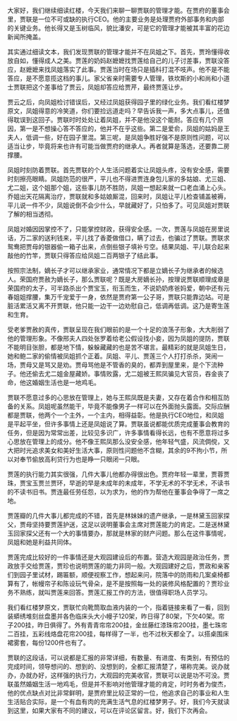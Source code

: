 
大家好，我们继续细读红楼，今天我们来聊一聊贾联的管理才能。在贾府的董事会里，贾联是一位不可或缺的执行CEO。他的主要业务是处理贾府外部事务和内部的关键业务。他长得又是玉树临风，貌比潘安，可是它的管理才能被其丰富的花边新闻所掩盖。

其实通过细读文本，我们发现贾联的管理才能并不在凤姐之下。首先，贾玲懂得收放自如，懂得成人之美。贾莲的奶妈赵嬷嬷找贾莲给自己的儿子讨差事，贾联没答应，赵嬷嬷来找凤姐落实了此事。贾莲当时在场只是插科打混不吱声。他不是不能答应，是不愿意揽这档的事儿。家父省亲时需要专人管理，铁坎斯的小和尚和小道士贾联把这个差事给了贾云，凤姐却答应给贾芹，最终贾莲让步。

贾云之后，向凤姐检讨错误后，又经过凤姐获得园子里的绿化业务。我们看红楼梦原文，凤姐得意的冷笑道，你们要捡远道走吗？早告诉我一声，多大点事儿，还值得耽误到这回子。贾联时时处处让着凤姐，并不是他没这个能耐。答应有几个原因，第一是不想操心答不答应的，他并不在乎这些。第二是爱俞，凤姐的姑妈是王夫人，低调一些，好在园子里混。第三呢，是凤姐争胜好强不是原则性问题，可以适当让步，毕竟将来也许有可能当做贾府的继承人。再者就算是落选，还要靠二房撑腰。

凤姐时刻防着贾联。首先贾联的个人生活问题着实让凤姐头疼，没有安全感，需要时刻擦亮眼睛。凤姐防范的很严，平儿也不得进贾连身包儿家的多姑娘、尤三姐、尤二姐，这个姐那个姐，这些事儿防不胜防，凤姐一想起来就一口老血涌上心头。乔姐出天花隔离治疗，贾联就和多姑娘厮混，回来时，凤姐让平儿检查铺盖被褥，平儿说一件不少，凤姐说倒不会少什么，早就藏好了，只怕多了。可见凤姐对贾联了解的相当透彻。

凤姐对婚因因掌控不了，只能掌控财政，获得安全感。一次，贾莲与凤姐在房里说话，万二家的送利钱来，平儿找了香菱做借口，瞒了过去，也骗过了贾联。贾联求鸳鸯把贾母的银器偷一箱子出来，点倒些银子填补亏空。结果凤姐、平儿联合起来敲他的竹竿，贾联只得答应给凤姐二百两银子了结此事。

按照宗法制，嫡长子才可以继承家业，通常情况下都是立嫡长子为继承者的候选人。荣国府贾赦为嫡长子，那么贾联呢？既是大房嫡长孙，按理说贾联顺理成章是荣国府的太子，可半路杀出个贾宝玉，衔玉而生，不说奶奶疼爸妈爱，朝中还有元春姐姐撑腰，集万千宠爱于一身，依然是贾府第一公子哥，贾联只能靠边站。可是脏活累活又离不开贾联，他只能一边干一边劝慰自己，低调再低调。这乃是寄生莲和生育。

受老爹贾赦的真传，贾联呈现在我们眼前的是一个十足的浪荡子形象，大大削弱了他的管理形象。不像邢夫人四处张罗着给老公假设找小妾，因为凤姐的提防，贾联不能明目张胆，都是地下情，躲躲藏藏的也是苦不堪言。最精彩的就是凤姐生日，她和鲍二家的偷情被凤姐抓个正着。凤姐、平儿、贾莲三个人打打杀杀，哭闹一场，贾母又是骂又是劝。贾母骂他是不管香的臭的，都弄到屋里来，是个下流种子。他还偷去尤二姐金屋藏娇。事情败露，尤二姐被王熙凤骗见大官员，吞金丧了命，他这婚姻生活也是一地鸡毛。

贾联不愿意过多的心思放在管理上，她与王熙凤既是夫妻，又存在着合作和相互防备的关系。凤姐呢虽然能干，毕竟不能像男子一样可以在外面抛头露面。交际应酬都是贾联，他两个一个主外，一个主内，相得益彰。他是执行CEO地位，和凤姐是平起平坐，但许多事情上还是凤姐说了算。贾联虽说都能优质完成董事会教育的任务，但是因为常常出差，比较见多识广，许多事情看得长远，也有不愿意将过多心思放在管理上的成分。他不像王熙凤那么没安全感，他年轻气盛，风流倜傥，又大把时光追求美女和美好生活大事，原则性问题他不含糊，其余的9不拘小节，所以对奉节偷放高利贷行为也是睁一只眼闭一只眼。

贾莲的执行能力其实很强，几件大事儿他都办得很出色。贾府年轻一辈里，贾蓉贾珠，贾宝玉贾兰贾环，早逝的早是未成年的未成年，不学无术的不学无术，不读书的不读书旧书。贾连最任劳任怨，以为求为，他的作为帮他在董事会争得了一席之地。

贾莲瓣的几件大事儿都完成的不错，首先是林妹妹的遗产继承，一是林黛玉回家探父，贾母坚持要贾莲护送，这足以说明董事会主席对贾莲能力的肯定。二是送林黛玉回家探父还有一个大的事情要办，那就是林家的财产问题。那么在这件事情呢，凤姐和她是利益共同体。

贾莲完成比较好的一件事情还是大观园建设后的布置。营造大观园是政治任务，贾政放手交给贾莲，贾珍也说明贾莲的能力非同一般。大观园建好之后，贾政和亲客们到园子里试材，踢匾额，顺便视察工作，想起来问，院落中的防雨和几案桌椅都算有了，帐幔帘子和陈设玩气骨朵，是不是按照每一处的装修风格配置的？贾珍业务不熟练，就叫贾莲来回答。贾莲汇报工作的方法，很值得职场人员学习。

我们看红楼梦原文，贾联忙向靴筒取血液内装的一个，指着链接来看了一看，回到装蟒绣堆刻丝盘墨并各色临床头大小幔子120架，昨日得了80架，下欠40架。帘子200挂，昨日俱得了。外有青青帘帘200挂，金丝藤红漆珠帘200挂，墨七珠帘二百挂，五彩线烙盘花帘200挂，每样得了一半，也不过秋天都全了。以搭桌围床裙雾套，每份1200件也有了。

贾联的这段话，可以说都是汇报的非常详细，有数量、有进度、有类别，有预估的完成时间，领导想问的、想到的、没想到的，全都汇报清楚了，堪称完美。说办就办，办就办好，这样强的执行力，大观园的完美收官，贾联可以说是功不可没。贾联虽然婚姻生活一地鸡毛，但是并不影响对他管理才能的肯定，时时务者为俊杰，他的优点缺点对比非常鲜明，是贾府里比较正常的一位，他追求自己的事业和人生生活贴合实际，是一个有血有肉的充满生活气息的红楼梦男子。好，我们今天就读到这里，如果大家有不同的建议，可以在评论区留言。好，我们下次再会。


